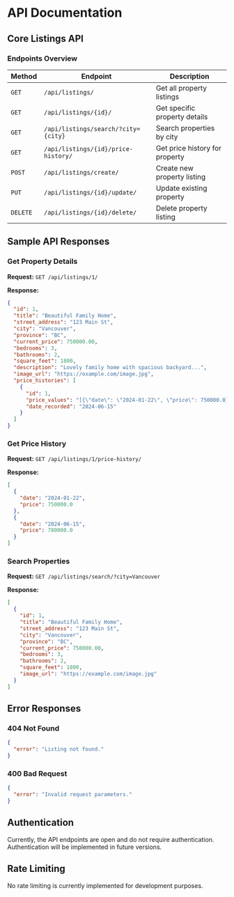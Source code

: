 # API Documentation

## Core Listings API

### Endpoints Overview
| Method | Endpoint | Description |
|--------|----------|-------------|
| `GET` | `/api/listings/` | Get all property listings |
| `GET` | `/api/listings/{id}/` | Get specific property details |
| `GET` | `/api/listings/search/?city={city}` | Search properties by city |
| `GET` | `/api/listings/{id}/price-history/` | Get price history for property |
| `POST` | `/api/listings/create/` | Create new property listing |
| `PUT` | `/api/listings/{id}/update/` | Update existing property |
| `DELETE` | `/api/listings/{id}/delete/` | Delete property listing |

## Sample API Responses

### Get Property Details
**Request:** `GET /api/listings/1/`

**Response:**
```json
{
  "id": 1,
  "title": "Beautiful Family Home",
  "street_address": "123 Main St",
  "city": "Vancouver",
  "province": "BC",
  "current_price": 750000.00,
  "bedrooms": 3,
  "bathrooms": 2,
  "square_feet": 1800,
  "description": "Lovely family home with spacious backyard...",
  "image_url": "https://example.com/image.jpg",
  "price_histories": [
    {
      "id": 1,
      "price_values": "[{\"date\": \"2024-01-22\", \"price\": 750000.0}, {\"date\": \"2024-06-15\", \"price\": 780000.0}]",
      "date_recorded": "2024-06-15"
    }
  ]
}
```

### Get Price History
**Request:** `GET /api/listings/1/price-history/`

**Response:**
```json
[
  {
    "date": "2024-01-22",
    "price": 750000.0
  },
  {
    "date": "2024-06-15", 
    "price": 780000.0
  }
]
```

### Search Properties
**Request:** `GET /api/listings/search/?city=Vancouver`

**Response:**
```json
[
  {
    "id": 1,
    "title": "Beautiful Family Home",
    "street_address": "123 Main St",
    "city": "Vancouver",
    "province": "BC",
    "current_price": 750000.00,
    "bedrooms": 3,
    "bathrooms": 2,
    "square_feet": 1800,
    "image_url": "https://example.com/image.jpg"
  }
]
```

## Error Responses

### 404 Not Found
```json
{
  "error": "Listing not found."
}
```

### 400 Bad Request
```json
{
  "error": "Invalid request parameters."
}
```

## Authentication
Currently, the API endpoints are open and do not require authentication. Authentication will be implemented in future versions.

## Rate Limiting
No rate limiting is currently implemented for development purposes.
